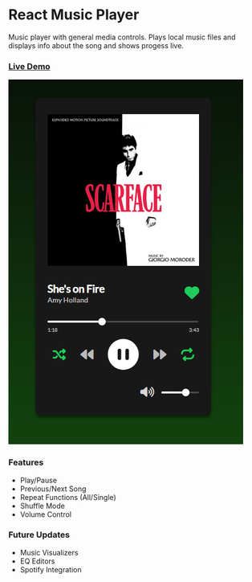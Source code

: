 # React Music Player
Music player with general media controls. Plays local music files and displays info about the song and shows progess live.

### [Live Demo](https://music-player-mendoza.netlify.app/)
![Sample Image](./src/assets/sample.png)

### Features
- Play/Pause
- Previous/Next Song
- Repeat Functions (All/Single)
- Shuffle Mode
- Volume Control
  
### Future Updates
- Music Visualizers
- EQ Editors
- Spotify Integration

